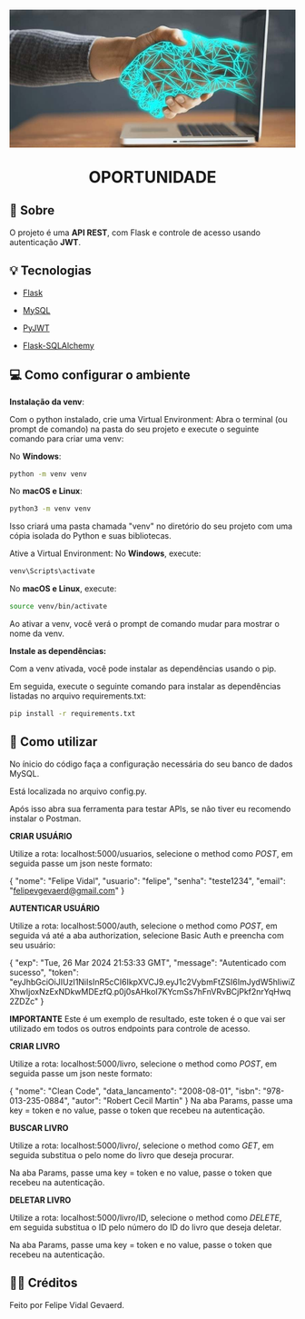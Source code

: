 <h1 align="center">
<img src= "./app/src/image.png"/>
<p>OPORTUNIDADE</p>
</h1>

## 📘 Sobre

O projeto é uma **API REST**, com Flask e controle de acesso usando autenticação **JWT**.

## 💡 Tecnologias

- [Flask](https://flask.palletsprojects.com/en/2.3.x/) 

- [MySQL](https://dev.mysql.com/doc)

- [PyJWT](https://pyjwt.readthedocs.io/en/stable/)

- [Flask-SQLAlchemy](https://flask-sqlalchemy.palletsprojects.com/en/3.1.x/)


##  💻 Como configurar o ambiente

**Instalação da venv**:

Com o python instalado, crie uma Virtual Environment:
Abra o terminal (ou prompt de comando) na pasta do seu projeto e execute o seguinte comando para criar uma venv:

No **Windows**:
```bash
python -m venv venv
```
No **macOS e Linux**:
```bash
python3 -m venv venv
```
Isso criará uma pasta chamada "venv" no diretório do seu projeto com uma cópia isolada do Python e suas bibliotecas.

Ative a Virtual Environment:
No **Windows**, execute:
```bash
venv\Scripts\activate
```
No **macOS e Linux**, execute:
```bash
source venv/bin/activate
```
Ao ativar a venv, você verá o prompt de comando mudar para mostrar o nome da venv.

**Instale as dependências:**

Com a venv ativada, você pode instalar as dependências usando o pip.

Em seguida, execute o seguinte comando para instalar as dependências listadas no arquivo requirements.txt:
```bash
pip install -r requirements.txt
```
##  🚀 Como utilizar
No ínicio do código faça a configuração necessária do seu banco de dados MySQL.

Está localizada no arquivo config.py.

Após isso abra sua ferramenta para testar APIs, se não tiver eu recomendo instalar o Postman.


**CRIAR USUÁRIO**

Utilize a rota: localhost:5000/usuarios, selecione o method como *POST*, em seguida passe um json neste formato:

{
    "nome": "Felipe Vidal",
    "usuario": "felipe",
    "senha": "teste1234",
    "email": "felipevgevaerd@gmail.com"
}

**AUTENTICAR USUÁRIO**

Utilize a rota: localhost:5000/auth, selecione o method como *POST*, em seguida vá até a aba authorization, selecione Basic Auth e preencha com seu usuário:

{
    "exp": "Tue, 26 Mar 2024 21:53:33 GMT",
    "message": "Autenticado com sucesso",
    "token": "eyJhbGciOiJIUzI1NiIsInR5cCI6IkpXVCJ9.eyJ1c2VybmFtZSI6ImJydW5hIiwiZXhwIjoxNzExNDkwMDEzfQ.p0j0sAHkoI7KYcmSs7hFnVRvBCjPkf2nrYqHwq2ZDZc"
}

**IMPORTANTE**
Este é um exemplo de resultado, este token é o que vai ser utilizado em todos os outros endpoints para controle de acesso.



**CRIAR LIVRO**

Utilize a rota: localhost:5000/livro, selecione o method como *POST*, em seguida passe um json neste formato:

{
  "nome": "Clean Code",
  "data_lancamento": "2008-08-01",
  "isbn": "978-013-235-0884",
  "autor": "Robert Cecil Martin"
}
Na aba Params, passe uma key = token e no value, passe o token que recebeu na autenticação.

**BUSCAR LIVRO**

Utilize a rota: localhost:5000/livro/<nome do livro>, selecione o method como *GET*, em seguida substitua o <nome do livro> pelo nome do livro que deseja procurar.

Na aba Params, passe uma key = token e no value, passe o token que recebeu na autenticação.

**DELETAR LIVRO**

Utilize a rota: localhost:5000/livro/ID, selecione o method como *DELETE*, em seguida substitua o ID pelo número do ID do livro que deseja deletar.

Na aba Params, passe uma key = token e no value, passe o token que recebeu na autenticação.


## 🙋‍♂️ Créditos
Feito por Felipe Vidal Gevaerd.

